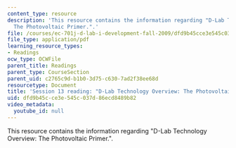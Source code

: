 ```yaml
---
content_type: resource
description: 'This resource contains the information regarding "D-Lab Technology Overview:
  The Photovoltaic Primer.".'
file: /courses/ec-701j-d-lab-i-development-fall-2009/dfd9b45cce3e545c037d86ecd8489b82_MITEC_701JF09_read13_pvprmer.pdf
file_type: application/pdf
learning_resource_types:
- Readings
ocw_type: OCWFile
parent_title: Readings
parent_type: CourseSection
parent_uid: c2765c9d-b1b0-3d75-c630-7ad2f38ee68d
resourcetype: Document
title: 'Session 13 reading: "D-Lab Technology Overview: The Photovoltaic Primer."'
uid: dfd9b45c-ce3e-545c-037d-86ecd8489b82
video_metadata:
  youtube_id: null
---
```

This resource contains the information regarding "D-Lab Technology Overview: The Photovoltaic Primer.".

